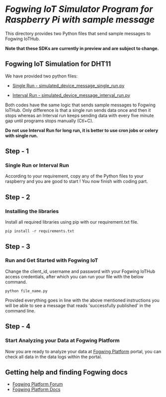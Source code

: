 # *Fogwing IoT Simulator Program for Raspberry Pi with sample message*

This directory provides two Python files that send sample messages to Fogwing IoTHub.

**Note that these SDKs are currently in preview and are subject to change.**

## Fogwing IoT Simulation for DHT11
We have provided two python files:
* [Single Run - simulated_device_message_single_run.py](https://github.com/factana/fogwing-simulator-for-raspberry-python/blob/master/fw-iothub-sample-message/simulated_device_message_single_run.py)

* [Interval Run - simulated_device_message_interval_run.py](https://github.com/factana/fogwing-simulator-for-raspberry-python/blob/master/fw-iothub-sample-message/simulated_device_message_interval_run.py)

Both codes have the same logic that sends sample messages to Fogwing IoTHub. Only difference is that a single run sends data once and then it stops whereas an Interval run keeps sending data with every five minute gap until programs stops manually (Ctl+C).

**Do not use Interval Run for long run, it is better to use cron jobs or celery with single run.**

## Step - 1
### Single Run or Interval Run
According to your requirement, copy any of the Python files to your raspberry and you are good to start ! You now finish with coding part.

## Step - 2
### Installing the libraries
Install all required libraries using pip with our requirement.txt file.
```
pip install -r requirements.txt
```

## Step - 3
### Run and Get Started with Fogwing IoT
Change the client_id, username and password with your Fogwing IoTHub access credentials, after which you can run your file with the below command.
```
python file_name.py
```
Provided everything goes in line with the above mentioned instructions you will be able to see a message that reads 'successfully published' in the command line.

## Step - 4
### Start Analyzing your Data at Fogwing Platform
Now you are ready to analyze your data at [Fogwing Platform](http://community.fogwing.net/) portal, you can check all data in the data logs within the portal.

## Getting help and finding Fogwing docs
* [Fogwing Platform Forum]()
* [Fogwing Platform Docs](https://docs.fogwing.io/)
